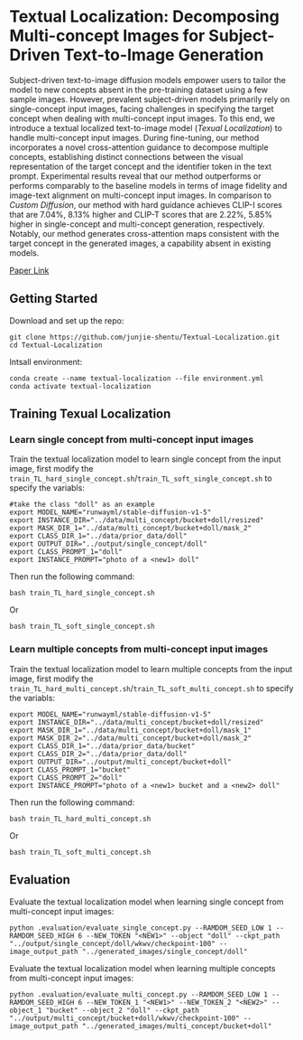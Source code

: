 # Textual Localization: Decomposing Multi-concept Images for Subject-Driven Text-to-Image Generation

Subject-driven text-to-image diffusion models empower users to tailor the model to new concepts absent in the pre-training dataset using a few sample images. However, prevalent subject-driven models primarily rely on single-concept input images, facing challenges in specifying the target concept when dealing with multi-concept input images. To this end, we introduce a textual localized text-to-image model (*Texual Localization*) to handle multi-concept input images. During fine-tuning, our method incorporates a novel cross-attention guidance to decompose multiple concepts, establishing distinct connections between the visual representation of the target concept and the identifier token in the text prompt. Experimental results reveal that our method outperforms or performs comparably to the baseline models in terms of image fidelity and image-text alignment on multi-concept input images. In comparison to *Custom Diffusion*, our method with hard guidance achieves CLIP-I scores that are 7.04%, 8.13% higher and CLIP-T scores that are 2.22%, 5.85% higher in single-concept and multi-concept generation, respectively. Notably, our method generates cross-attention maps consistent with the target concept in the generated images, a capability absent in existing models.

[Paper Link ](https://arxiv.org/abs/2402.09966)

## Getting Started
Download and set up the repo:
```
git clone https://github.com/junjie-shentu/Textual-Localization.git
cd Textual-Localization
```

Intsall environment:
```
conda create --name textual-localization --file environment.yml
conda activate textual-localization
```

## Training Texual Localization
### Learn single concept from multi-concept input images
Train the textual localization model to learn single concept from the input image, first modify the `train_TL_hard_single_concept.sh`/`train_TL_soft_single_concept.sh` to specify the variabls:
```
#take the class "doll" as an example
export MODEL_NAME="runwayml/stable-diffusion-v1-5"
export INSTANCE_DIR="../data/multi_concept/bucket+doll/resized"
export MASK_DIR_1="../data/multi_concept/bucket+doll/mask_2"
export CLASS_DIR_1="../data/prior_data/doll"
export OUTPUT_DIR="../output/single_concept/doll"
export CLASS_PROMPT_1="doll"
export INSTANCE_PROMPT="photo of a <new1> doll"
```

Then run the following command:
```
bash train_TL_hard_single_concept.sh
```
Or
```
bash train_TL_soft_single_concept.sh
```

### Learn multiple concepts from multi-concept input images
Train the textual localization model to learn multiple concepts from the input image, first modify the `train_TL_hard_multi_concept.sh`/`train_TL_soft_multi_concept.sh` to specify the variabls:
```
export MODEL_NAME="runwayml/stable-diffusion-v1-5"
export INSTANCE_DIR="../data/multi_concept/bucket+doll/resized"
export MASK_DIR_1="../data/multi_concept/bucket+doll/mask_1"
export MASK_DIR_2="../data/multi_concept/bucket+doll/mask_2"
export CLASS_DIR_1="../data/prior_data/bucket"
export CLASS_DIR_2="../data/prior_data/doll"
export OUTPUT_DIR="../output/multi_concept/bucket+doll"
export CLASS_PROMPT_1="bucket"
export CLASS_PROMPT_2="doll"
export INSTANCE_PROMPT="photo of a <new1> bucket and a <new2> doll"
```

Then run the following command:
```
bash train_TL_hard_multi_concept.sh
```
Or
```
bash train_TL_soft_multi_concept.sh
```

## Evaluation
Evaluate the textual localization model when learning single concept from multi-concept input images:
```
python .evaluation/evaluate_single_concept.py --RAMDOM_SEED_LOW 1 --RAMDOM_SEED_HIGH 6 --NEW_TOKEN "<NEW1>" --object "doll" --ckpt_path "../output/single_concept/doll/wkwv/checkpoint-100" --image_output_path "../generated_images/single_concept/doll"
```

Evaluate the textual localization model when learning multiple concepts from multi-concept input images:
```
python .evaluation/evaluate_multi_concept.py --RAMDOM_SEED_LOW 1 --RAMDOM_SEED_HIGH 6 --NEW_TOKEN_1 "<NEW1>" --NEW_TOKEN_2 "<NEW2>" --object_1 "bucket" --object_2 "doll" --ckpt_path "../output/multi_concept/bucket+doll/wkwv/checkpoint-100" --image_output_path "../generated_images/multi_concept/bucket+doll"
```